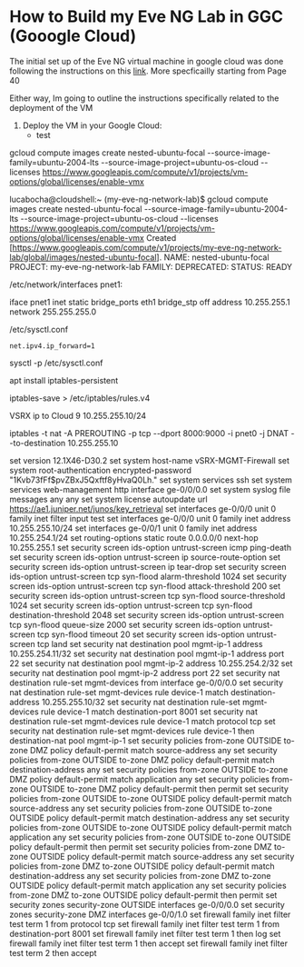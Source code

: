 # How to Build my Eve NG Lab in GGC (Gooogle Cloud)

The initial set up of the Eve NG virtual machine in google cloud was done following the instructions on this [link](https://www.eve-ng.net/index.php/documentation/community-cookbook/). More specficailly starting from Page 40

Either way, Im going to outline the instructions specifically related to the deployment of the VM 

1. Deploy the VM in your Google Cloud:
    - test

gcloud compute images create nested-ubuntu-focal --source-image-family=ubuntu-2004-lts --source-image-project=ubuntu-os-cloud --licenses https://www.googleapis.com/compute/v1/projects/vm-options/global/licenses/enable-vmx

lucabocha@cloudshell:~ (my-eve-ng-network-lab)$ gcloud compute images create nested-ubuntu-focal --source-image-family=ubuntu-2004-lts --source-image-project=ubuntu-os-cloud --licenses https://www.googleapis.com/compute/v1/projects/vm-options/global/licenses/enable-vmx
Created [https://www.googleapis.com/compute/v1/projects/my-eve-ng-network-lab/global/images/nested-ubuntu-focal].
NAME: nested-ubuntu-focal
PROJECT: my-eve-ng-network-lab
FAMILY: 
DEPRECATED: 
STATUS: READY



/etc/network/interfaces
pnet1: 

iface pnet1 inet static
    bridge_ports eth1
    bridge_stp off
    address 10.255.255.1
    network 255.255.255.0

/etc/sysctl.conf 

    net.ipv4.ip_forward=1

sysctl -p /etc/sysctl.conf 

apt install iptables-persistent

iptables-save > /etc/iptables/rules.v4 


VSRX ip to Cloud 9 10.255.255.10/24 


iptables -t nat -A PREROUTING -p tcp --dport 8000:9000 -i pnet0 -j DNAT --to-destination 10.255.255.10


set version 12.1X46-D30.2
set system host-name vSRX-MGMT-Firewall
set system root-authentication encrypted-password "$1$Kvb73fFf$pvZBxJ5Qxftf8yHvaQ0Lh."
set system services ssh
set system services web-management http interface ge-0/0/0.0
set system syslog file messages any any
set system license autoupdate url https://ae1.juniper.net/junos/key_retrieval
set interfaces ge-0/0/0 unit 0 family inet filter input test
set interfaces ge-0/0/0 unit 0 family inet address 10.255.255.10/24
set interfaces ge-0/0/1 unit 0 family inet address 10.255.254.1/24
set routing-options static route 0.0.0.0/0 next-hop 10.255.255.1
set security screen ids-option untrust-screen icmp ping-death
set security screen ids-option untrust-screen ip source-route-option
set security screen ids-option untrust-screen ip tear-drop
set security screen ids-option untrust-screen tcp syn-flood alarm-threshold 1024
set security screen ids-option untrust-screen tcp syn-flood attack-threshold 200
set security screen ids-option untrust-screen tcp syn-flood source-threshold 1024
set security screen ids-option untrust-screen tcp syn-flood destination-threshold 2048
set security screen ids-option untrust-screen tcp syn-flood queue-size 2000
set security screen ids-option untrust-screen tcp syn-flood timeout 20
set security screen ids-option untrust-screen tcp land
set security nat destination pool mgmt-ip-1 address 10.255.254.11/32
set security nat destination pool mgmt-ip-1 address port 22
set security nat destination pool mgmt-ip-2 address 10.255.254.2/32
set security nat destination pool mgmt-ip-2 address port 22
set security nat destination rule-set mgmt-devices from interface ge-0/0/0.0
set security nat destination rule-set mgmt-devices rule device-1 match destination-address 10.255.255.10/32
set security nat destination rule-set mgmt-devices rule device-1 match destination-port 8001
set security nat destination rule-set mgmt-devices rule device-1 match protocol tcp
set security nat destination rule-set mgmt-devices rule device-1 then destination-nat pool mgmt-ip-1
set security policies from-zone OUTSIDE to-zone DMZ policy default-permit match source-address any
set security policies from-zone OUTSIDE to-zone DMZ policy default-permit match destination-address any
set security policies from-zone OUTSIDE to-zone DMZ policy default-permit match application any
set security policies from-zone OUTSIDE to-zone DMZ policy default-permit then permit
set security policies from-zone OUTSIDE to-zone OUTSIDE policy default-permit match source-address any
set security policies from-zone OUTSIDE to-zone OUTSIDE policy default-permit match destination-address any
set security policies from-zone OUTSIDE to-zone OUTSIDE policy default-permit match application any
set security policies from-zone OUTSIDE to-zone OUTSIDE policy default-permit then permit
set security policies from-zone DMZ to-zone OUTSIDE policy default-permit match source-address any
set security policies from-zone DMZ to-zone OUTSIDE policy default-permit match destination-address any
set security policies from-zone DMZ to-zone OUTSIDE policy default-permit match application any
set security policies from-zone DMZ to-zone OUTSIDE policy default-permit then permit
set security zones security-zone OUTSIDE interfaces ge-0/0/0.0
set security zones security-zone DMZ interfaces ge-0/0/1.0
set firewall family inet filter test term 1 from protocol tcp
set firewall family inet filter test term 1 from destination-port 8001
set firewall family inet filter test term 1 then log
set firewall family inet filter test term 1 then accept
set firewall family inet filter test term 2 then accept
